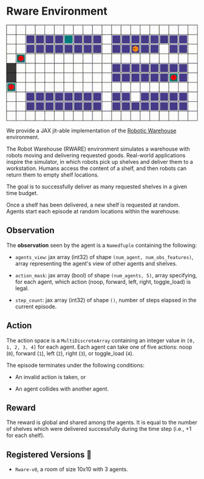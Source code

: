 # Rware Environment

<p align="center">
        <img src="../env_anim/rware.gif" width="600"/>
</p>

We provide a JAX jit-able implementation of the [Robotic Warehouse](https://github.com/semitable/robotic-warehouse/tree/master)
environment.

The Robot Warehouse (RWARE) environment simulates a warehouse with robots moving and delivering requested goods. Real-world applications inspire the simulator, in which robots pick up shelves and deliver them to a workstation. Humans access the content of a shelf, and then robots can return them to empty shelf locations.

The goal is to successfully deliver as many requested shelves in a given time budget.

Once a shelf has been delivered, a new shelf is requested at random. Agents start each episode at random locations within the warehouse.

## Observation

The **observation** seen by the agent is a `NamedTuple` containing the following:

- `agents_view`: jax array (int32) of shape `(num_agent, num_obs_features)`, array representing the agent's view of other agents
    and shelves.

- `action_mask`: jax array (bool) of shape `(num_agents, 5)`, array specifying, for each agent,
    which action (noop, forward, left, right, toggle_load) is legal.

- `step_count`: jax array (int32) of shape `()`, number of steps elapsed in the current episode.

## Action

The action space is a `MultiDiscreteArray` containing an integer value in `[0, 1, 2, 3, 4]` for each
agent. Each agent can take one of five actions: noop (`0`), forward (`1`), left (`2`), right (`3`), or toggle_load (`4`).

The episode terminates under the following conditions:

- An invalid action is taken, or

- An agent collides with another agent.

## Reward

The reward is global and shared among the agents. It is equal to the number of shelves which were
delivered successfully during the time step (i.e., +1 for each shelf).

## Registered Versions 📖

- `Rware-v0`, a room of size 10x10 with 3 agents.
